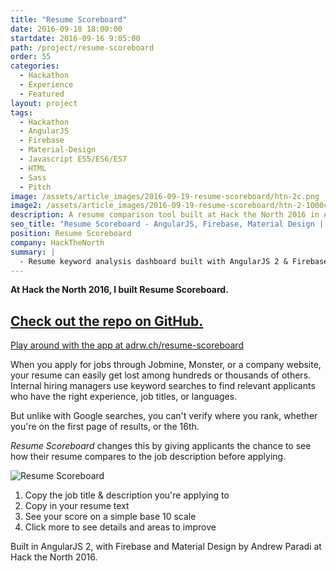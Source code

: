 ```yaml
---
title: "Resume Scoreboard"
date: 2016-09-18 18:00:00
startdate: 2016-09-16 9:05:00
path: /project/resume-scoreboard
order: 55
categories:
  - Hackathon
  - Experience
  - Featured
layout: project
tags:
  - Hackathon
  - AngularJS
  - Firebase
  - Material-Design
  - Javascript ES5/ES6/ES7
  - HTML
  - Sass
  - Pitch
image: /assets/article_images/2016-09-19-resume-scoreboard/htn-2c.png
image2: /assets/article_images/2016-09-19-resume-scoreboard/htn-2-1000c.png
description: A resume comparison tool built at Hack the North 2016 in AngularJS.
seo_title: "Resume Scoreboard - AngularJS, Firebase, Material Design | Andrew Paradi Alexander"
position: Resume Scoreboard
company: HackTheNorth
summary: |
  - Resume keyword analysis dashboard built with AngularJS 2 & Firebase
---
```


**At Hack the North 2016, I built Resume Scoreboard.**

## [Check out the repo on GitHub.](https://github.com/adrw/resume-scoreboard)

[Play around with the app at adrw.ch/resume-scoreboard](adrw.ch/resume-scoreboard/)

When you apply for jobs through Jobmine, Monster, or a company website, your resume can easily get lost among hundreds or thousands of others. Internal hiring managers use keyword searches to find relevant applicants who have the right experience, job titles, or languages.

But unlike with Google searches, you can't verify where you rank, whether you're on the first page of results, or the 16th.

_Resume Scoreboard_ changes this by giving applicants the chance to see how their resume compares to the job description before applying.

![Resume Scoreboard](/assets/article_images/2016-09-19-resume-scoreboard/resume-scoreboard-htn-demo.gif)

1. Copy the job title &amp; description you're applying to
2. Copy in your resume text
3. See your score on a simple base 10 scale
4. Click more to see details and areas to improve

Built in AngularJS 2, with Firebase and Material Design by Andrew Paradi at Hack the North 2016.
